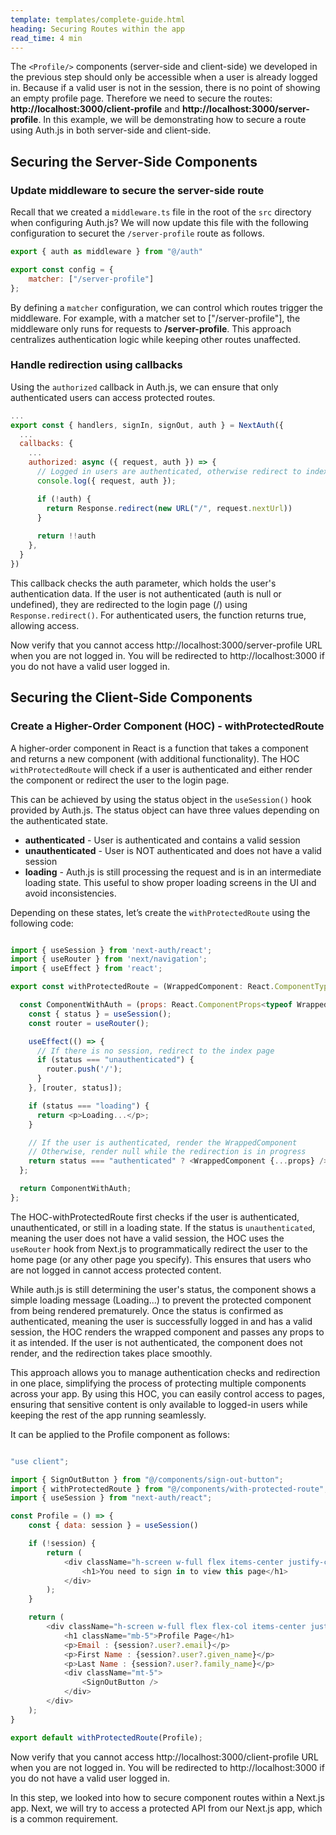 ```yaml
---
template: templates/complete-guide.html
heading: Securing Routes within the app
read_time: 4 min
---
```


The `<Profile/>` components (server-side and client-side) we developed in the previous step should only be accessible when a user is already logged in. Because if a valid user is not in the session, there is no point of showing an empty profile page. Therefore we need to secure the routes: **http://localhost:3000/client-profile** and **http://localhost:3000/server-profile**. In this example, we will be demonstrating how to secure a route using Auth.js in both server-side and client-side.

## Securing the Server-Side Components

### Update middleware to secure the server-side route

Recall that we created a  `middleware.ts` file in the root of the `src` directory when configuring Auth.js? We will now update this file with the following configuration to securet the `/server-profile` route as follows.

```javascript title="src/middleware.ts" hl_lines="4"
export { auth as middleware } from "@/auth"

export const config = {
    matcher: ["/server-profile"]
};
```

By defining a `matcher` configuration, we can control which routes trigger the middleware. For example, with a matcher set to ["/server-profile"], the middleware only runs for requests to **/server-profile**. This approach centralizes authentication logic while keeping other routes unaffected.

### Handle redirection using callbacks

Using the `authorized` callback in Auth.js, we can ensure that only authenticated users can access protected routes.

```javascript title="src/auth.ts"
...
export const { handlers, signIn, signOut, auth } = NextAuth({
  ...
  callbacks: {
    ...
    authorized: async ({ request, auth }) => {
      // Logged in users are authenticated, otherwise redirect to index page
      console.log({ request, auth });

      if (!auth) {
        return Response.redirect(new URL("/", request.nextUrl))
      }
      
      return !!auth
    },
  }
})
```

This callback checks the auth parameter, which holds the user's authentication data. If the user is not authenticated (auth is null or undefined), they are redirected to the login page (/) using `Response.redirect()`. For authenticated users, the function returns true, allowing access.

Now verify that you cannot access http://localhost:3000/server-profile URL when you are not logged in. You will be redirected to http://localhost:3000 if you do not have a valid user logged in.


## Securing the Client-Side Components

### Create a Higher-Order Component (HOC) - withProtectedRoute

A higher-order component in React is a function that takes a component and returns a new component (with additional functionality). The HOC `withProtectedRoute` will check if a user is authenticated and either render the component or redirect the user to the login page.

This can be achieved by using the status object in the `useSession()` hook provided by Auth.js. The status object can have three values depending on the authenticated state.

- **authenticated** - User is authenticated and contains a valid session
- **unauthenticated** - User is NOT authenticated and does not have a valid session
- **loading** - Auth.js is still processing the request and is in an intermediate loading state. This useful to show proper loading screens in the UI and avoid inconsistencies.

Depending on these states, let’s create the `withProtectedRoute` using the following code:


```javascript title="components/with-protected-component.tsx"

import { useSession } from 'next-auth/react';
import { useRouter } from 'next/navigation';
import { useEffect } from 'react';

export const withProtectedRoute = (WrappedComponent: React.ComponentType) => {

  const ComponentWithAuth = (props: React.ComponentProps<typeof WrappedComponent>) => {
    const { status } = useSession();
    const router = useRouter();

    useEffect(() => {        
      // If there is no session, redirect to the index page
      if (status === "unauthenticated") {
        router.push('/');
      }
    }, [router, status]);

    if (status === "loading") {
      return <p>Loading...</p>;
    }

    // If the user is authenticated, render the WrappedComponent
    // Otherwise, render null while the redirection is in progress
    return status === "authenticated" ? <WrappedComponent {...props} /> : null;
  };

  return ComponentWithAuth;
};


```

The HOC-withProtectedRoute first checks if the user is authenticated, unauthenticated, or still in a loading state. If the status is `unauthenticated`, meaning the user does not have a valid session, the HOC uses the `useRouter` hook from Next.js to programmatically redirect the user to the home page (or any other page you specify). This ensures that users who are not logged in cannot access protected content.

While auth.js is still determining the user's status, the component shows a simple loading message (Loading...) to prevent the protected component from being rendered prematurely. Once the status is confirmed as authenticated, meaning the user is successfully logged in and has a valid session, the HOC renders the wrapped component and passes any props to it as intended. If the user is not authenticated, the component does not render, and the redirection takes place smoothly.

This approach allows you to manage authentication checks and redirection in one place, simplifying the process of protecting multiple components across your app. By using this HOC, you can easily control access to pages, ensuring that sensitive content is only available to logged-in users while keeping the rest of the app running seamlessly.

It can be applied to the Profile component as follows:

```javascript title="app/profile/page.tsx"

"use client";

import { SignOutButton } from "@/components/sign-out-button";
import { withProtectedRoute } from "@/components/with-protected-route";
import { useSession } from "next-auth/react";

const Profile = () => {
    const { data: session } = useSession()

    if (!session) {
        return (
            <div className="h-screen w-full flex items-center justify-center">
                <h1>You need to sign in to view this page</h1>
            </div>
        );
    }

    return (
        <div className="h-screen w-full flex flex-col items-center justify-center">
            <h1 className="mb-5">Profile Page</h1>
            <p>Email : {session?.user?.email}</p>
            <p>First Name : {session?.user?.given_name}</p>
            <p>Last Name : {session?.user?.family_name}</p>
            <div className="mt-5">
                <SignOutButton />
            </div>
        </div>
    );
}

export default withProtectedRoute(Profile);

```

Now verify that you cannot access http://localhost:3000/client-profile URL when you are not logged in. You will be redirected to http://localhost:3000 if you do not have a valid user logged in.


In this step, we looked into how to secure component routes within a Next.js app. Next, we will try to access a protected API from our Next.js app, which is a common requirement.



